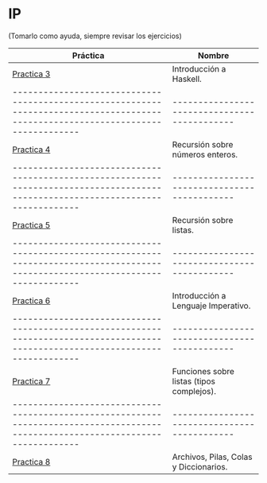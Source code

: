 # IP
(Tomarlo como ayuda, siempre revisar los ejercicios)

|                                                         Práctica                                                                |                  Nombre                    |
|---------------------------------------------------------------------------------------------------------------------------------|--------------------------------------------|
| [Practica 3](https://github.com/agustinacf/IntroduccionALaProgramacion/tree/17a09a6f4447814807467533e21264f00112672d/Practica3) | Introducción a Haskell.                    |
|---------------------------------------------------------------------------------------------------------------------------------|--------------------------------------------| 
| [Practica 4](https://github.com/agustinacf/IntroduccionALaProgramacion/tree/53ba406cd6e7e65b6a82c2330241f0c8190be480/Practica4) | Recursión sobre números enteros.           |
|---------------------------------------------------------------------------------------------------------------------------------|--------------------------------------------|
| [Practica 5](https://github.com/agustinacf/IntroduccionALaProgramacion/tree/1ace9ca72393a922f1982527cf2a33be5cd53a76/Practica5) | Recursión sobre listas.                    |
|---------------------------------------------------------------------------------------------------------------------------------|--------------------------------------------|
| [Practica 6](https://github.com/agustinacf/IntroduccionALaProgramacion/tree/1ace9ca72393a922f1982527cf2a33be5cd53a76/Practica6) | Introducción a Lenguaje Imperativo.        |
|---------------------------------------------------------------------------------------------------------------------------------|--------------------------------------------|
| [Practica 7](https://github.com/agustinacf/IntroduccionALaProgramacion/tree/1ace9ca72393a922f1982527cf2a33be5cd53a76/Practica7) | Funciones sobre listas (tipos complejos).  |
|---------------------------------------------------------------------------------------------------------------------------------|--------------------------------------------|
| [Practica 8](https://github.com/agustinacf/IntroduccionALaProgramacion/tree/1ace9ca72393a922f1982527cf2a33be5cd53a76/Practica8) | Archivos, Pilas, Colas y Diccionarios.     |
